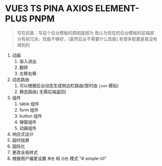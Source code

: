 # VUE3 TS PINA AXIOS ELEMENT-PLUS PNPM

> 写在前面：写这个后台模板的原因是因为 我认为现在的后台模板的前端部分有些冗余，性能不够好，(虽然后台不需要什么性能),有很多配置是我没有用到的

1. 动画
   1. 渐入进出
   2. 翻转
   3. 左移右移
2. 动态路由
   1. 可以根据后台动态生成侧边栏路由(暂时由 `json` 模拟)
   2. 静态路由( 无需后端返回)
3. 组件
   1. table 组件
   2. form 组件
   3. button 组件
   4. 弹窗组件
   5. 动画组件
4. 响应式设计
5. 超时锁屏
6. 国际化
7. 更改全局样式
8. 根据用户偏爱设置 `黑色` 和 `白色` 模式
"# simple-UI" 
